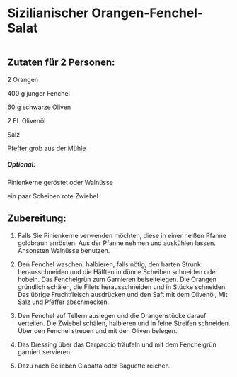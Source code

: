 # Sizilianischer Orangen-Fenchel-Salat



<img scr = "https://images.eatsmarter.de/sites/default/files/pinterest/433/191/446702.jpg"/>



## Zutaten für 2 Personen:

2				  Orangen

400 g 		  junger Fenchel

60 g 			schwarze Oliven 

2 EL			 Olivenöl

Salz

Pfeffer 	   grob aus der Mühle

##### Optional:

Pinienkerne geröstet oder Walnüsse

ein paar Scheiben rote Zwiebel



## Zubereitung:

1. Falls Sie Pinienkerne verwenden möchten, diese in einer heißen Pfanne goldbraun anrösten. Aus der Pfanne nehmen und auskühlen lassen. Ansonsten Walnüsse benutzen.

2. Den Fenchel waschen, halbieren, falls nötig, den harten Strunk herausschneiden und die Hälften in dünne Scheiben schneiden oder hobeln. Das Fenchelgrün zum Garnieren beiseitelegen. Die Orangen gründlich schälen, die Filets herausschneiden und in Stücke schneiden. Das übrige Fruchtfleisch ausdrücken und den Saft mit dem Olivenöl, Mit Salz und Pfeffer abschmecken.

3. Den Fenchel auf Tellern auslegen und die Orangenstücke darauf verteilen. Die Zwiebel schälen, halbieren und in feine Streifen schneiden. Über den Fenchel streuen und mit den Oliven belegen.

4. Das Dressing über das Carpaccio träufeln und mit dem Fenchelgrün garniert servieren.

5. Dazu nach Belieben Ciabatta oder Baguette reichen.
